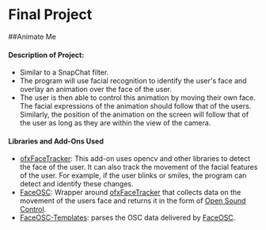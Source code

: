 # Final Project
##Animate Me
#### Description of Project:
* Similar to a SnapChat filter. 
* The program will use facial recognition to identify the user's face and overlay an animation over the face of the user. 
* The user is then able to control this animation by moving their own face. The facial expressions of the animation should follow that of the users. Similarly, the position of the animation on the screen will follow that of the user as long as they are within the view of the camera.
#### Libraries and Add-Ons Used
* [ofxFaceTracker](https://github.com/kylemcdonald/ofxFaceTracker): This add-on uses opencv and other libraries to detect the face of the user. It can also track the movement of the facial features of the user. For example, if the user blinks or smiles, the program can detect and identify these changes.
* [FaceOSC](https://github.com/kylemcdonald/ofxFaceTracker/releases): Wrapper around [ofxFaceTracker](https://github.com/kylemcdonald/ofxFaceTracker) that collects data on the movement of the users face and returns it in the form of [Open Sound Control](https://github.com/openframeworks/ofBook/blob/master/chapters/game_design/chapter.md#so-what-is-osc-anyway).
* [FaceOSC-Templates](https://github.com/CreativeInquiry/FaceOSC-Templates): parses the OSC data delivered by [FaceOSC](https://github.com/kylemcdonald/ofxFaceTracker/releases).